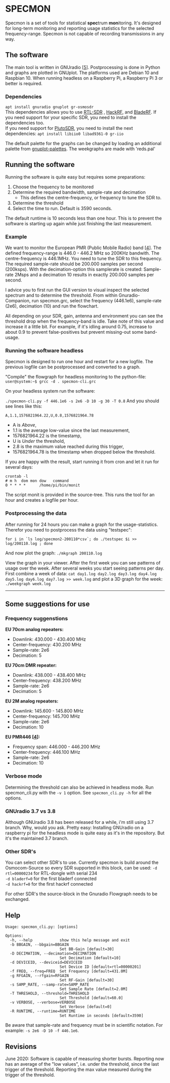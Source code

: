 # SPECMON 

Specmon is a set of tools for statistical **spec**trum **mon**itoring. It's designed for long-term monitoring and reporting usage statistics for the selected frequency-range.
Specmon is not capable of recording transmissions in any way.


## The software
The main tool is written in GNUradio [[5]]. Postprocessing is done in Python and graphs are plotted in GNUplot. The platforms used are Debian 10 and Raspbian 10.
When running headless on a Raspberry Pi, a Raspberry Pi 3 or better is required.

### Dependencies

`apt install gnuradio gnuplot gr-osmosdr`<br>
This dependencies allows you to use [RTL-SDR] , [HackRF], and [BladeRF]. If you need support for your specific SDR, you need to install the dependencies too.<br> If you need support for [PlutoSDR], you need to install the next dependencies:
`apt install libiio0 libad9361-0 gr-iio`

The default palette for the graphs can be changed by loading an additional palette from [gnuplot-palettes]. The weekgraphs are made with 'reds.pal'

## Running the software

Running the software is quite easy but requires some preparations:

1. Choose the frequency to be monitored
2. Determine the required bandwidth, sample-rate and decimation
	- This defines the centre-frequency, or frequency to tune the SDR to.
3. Determine the threshold
4. Select the time to run. Default is 3590 seconds.

The default runtime is 10 seconds less than one hour. This is to prevent the software is starting up again while just finishing the last measurement. 

### Example 

We want to monitor the European PMR (Public Mobile Radio) band [[4]]. The defined frequency-range is 446.0 - 446.2 MHz so 200KHz bandwith.
The centre-frequency is 446.1MHz. You need to tune the SDR to this frequency.
The required sample-rate should be 200.000 samples per second (200ksps). With the decimation-option this samplerate is created: Sample-rate 2Msps and a decimation 10 results in exactly 200.000 samples per second.

I advice you to first run the GUI version to visual inspect the selected spectrum and to determine the threshold. From within Gnuradio-Companion, run specmon.grc, select the frequency (446.1e6), sample-rate (2e6), decimation (10) and run the flowchart.

All depending on your SDR, gain, antenna and environment you can see the threshold drop when the frequency-band is idle. Take note of this value and increase it a little bit. For example, if it's idling around 0.75, increase to about 0.9 to prevent false-positives but prevent missing-out some band-usage. 

### Running the software headless

Specmon is designed to run one hour and restart for a new logfile. The previous logfile can be postprocessed and converted to a graph.

"Compile" the flowgraph for headless monitoring to the python-file:
`user@system:~$ grcc -d . specmon-cli.grc`

On your headless system run the software:

`./specmon-cli.py -f 446.1e6 -s 2e6 -D 10 -g 30 -T 0.8`
And you should see lines like this:

`A,1.1,1576821964.22,U,0.8,1576821964.78`

- A is *Above*,
- 1.1 is the average low-value since the last measurement,
- 1576821964.22 is the timestamp,
- U is *Under* the threshold,
- 2.8 is the maximum value reached during this trigger,
- 1576821964.78 is the timestamp when dropped below the threshold. 


If you are happy with the result, start running it from cron and let it run for several days:

````
crontab -l
# m h  dom mon dow   command
0 * * * *      /home/pi/bin/monit
````
The script monit is provided in the source-tree. This runs the tool for an hour and creates a logfile per hour.

### Postprocessing the data
After running for 24 hours you can make a graph for the usage-statistics. Therefor you need to postprocess the data using "testspec":

````
for i in `ls log/specmon2-200110*csv`; do ./testspec $i >> log/200110.log ; done
````
And now plot the graph:
`./mkgraph 200110.log`

View the graph in your viewer. After the first week you can see patterns of usage over the week. After several weeks you start seeing patterns per day. First combine a week of data:
`cat day1.log day2.log day3.log day4.log day5.log day6.log day7.log >> week.log`
and plot a 3D graph for the week:
`./weekgraph week.log`

---
## Some suggestions for use
### Frequency suggenstions
**EU 70cm analog repeaters:** 

- Downlink: 430.000 - 430.400 MHz
- Center-frequency: 430.200 MHz
- Sample-rate: 2e6
- Decimation: 5

**EU 70cm DMR repeater:**

- Downlink: 438.000 - 438.400 MHz
- Center-frequency: 438.200 MHz
- Sample-rate: 2e6
- Decimation: 5

**EU 2M analog repeaters:**

- Downlink: 145.600 - 145.800 MHz
- Center-frequency: 145.700 MHz
- Sample-rate: 2e6
- Decimation: 10

**EU PMR446 [[4]]:**

- Frequency span: 446.000 - 446.200 MHz
- Center-frequency: 446.100 MHz
- Sample-rate: 2e6
- Decimation: 10

### Verbose mode
Determining the threshold can also be achieved in headless mode. Run specmon_cli.py with the `-v 1` option.
See `specmon_cli.py -h` for all the options.

### GNUradio 3.7 vs 3.8
Although GNUradio 3.8 has been released for a while, i'm still using 3.7 branch. Why, would you ask. Pretty easy: Installing GNUradio on a raspberry pi for the headless mode is quite easy as it's in the repository. But it's the maintained 3.7 branch.

### Other SDR's
You can select other SDR's to use. Currently specmon is build around the Osmocom-Source so every SDR supported in this block, can be used:
`-d rtl=00000234` for RTL-dongle with serial 234<br>
`-d bladerf=0` for the first bladerf connected<br>
`-d hackrf=0` for the first hackrf connected<br>

For other SDR's the source-block in the Gnuradio Flowgraph needs to be exchanged.

## Help

````
Usage: specmon_cli.py: [options]

Options:
  -h, --help            show this help message and exit
  -b BBGAIN, --bbgain=BBGAIN
                        Set BB-Gain [default=30]
  -D DECIMATION, --decimation=DECIMATION
                        Set Decimation [default=10]
  -d DEVICEID, --deviceid=DEVICEID
                        Set Device ID [default=rtl=00000201]
  -f FREQ, --freq=FREQ  Set Frequency [default=431.0M]
  -g RFGAIN, --rfgain=RFGAIN
                        Set RF-Gain [default=30]
  -s SAMP_RATE, --samp-rate=SAMP_RATE
                        Set Sample Rate [default=2.0M]
  -T THRESHOLD, --threshold=THRESHOLD
                        Set Threshold [default=60.0]
  -v VERBOSE, --verbose=VERBOSE
                        Set Verbose [default=0]
  -R RUNTIME, --runtime=RUNTIME
  						Set Runtime in seconds [default=3590]
````
Be aware that sample-rate and frequency must be in scientific notation. For example: `-s 2e6 -D 10 -f 446.1e6`.

## Revisions
June 2020:
Software is capable of measuring shorter bursts. 
Reporting now has an average of the "low values", i.e. under the threshold, since the last trigger of the threshold.
Reporting the max value measured during the trigger of the threshold.

[RTL-SDR]: https://www.rtl-sdr.com/buy-rtl-sdr-dvb-t-dongles/
[HackRF]: https://greatscottgadgets.com/hackrf/
[PlutoSDR]: https://www.analog.com/en/design-center/evaluation-hardware-and-software/evaluation-boards-kits/adalm-pluto.html#eb-overview
[BladeRF]: https://www.nuand.com/
[4]: https://en.wikipedia.org/wiki/PMR446
[5]: https://www.gnuradio.org/
[gnuplot-palettes]: https://github.com/Gnuplotting/gnuplot-palettes

